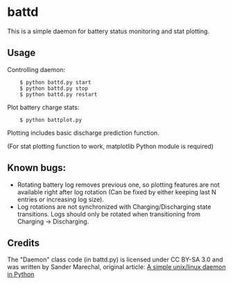 battd
=====
This is a simple daemon for battery status monitoring and stat plotting.

Usage
-----
Controlling daemon:
```
    $ python battd.py start
    $ python battd.py stop
    $ python battd.py restart
```
Plot battery charge stats:
```
    $ python battplot.py
```
Plotting includes basic discharge prediction function.

(For stat plotting function to work, matplotlib Python module is required)

Known bugs:
-----------
* Rotating battery log removes previous one, so plotting features are not available right after log rotation (Can be fixed by either keeping last N entries or increasing log size).
* Log rotations are not synchronized with Charging/Discharging state transitions. Logs should only be rotated when transitioning from Charging -> Discharging.

Credits
-------
The "Daemon" class code (in battd.py) is licensed under CC BY-SA 3.0 and was written by Sander Marechal, original article:
[A simple unix/linux daemon in Python](http://www.jejik.com/articles/2007/02/a_simple_unix_linux_daemon_in_python/)